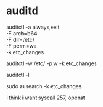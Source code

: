 # auditd

auditctl -a always,exit \
-F arch=b64 \
-F dir=/etc/ \
-F perm=wa \
-k etc_changes

auditctl -w /etc/ -p w -k etc_changes


auditctl -l



sudo ausearch -k etc_changes

i think i want syscall 257, openat
